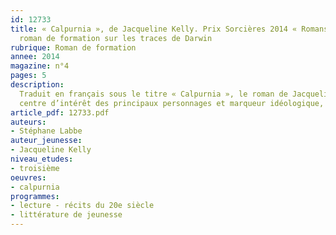 ```yaml
---
id: 12733
title: « Calpurnia », de Jacqueline Kelly. Prix Sorcières 2014 « Romans ado » – un
  roman de formation sur les traces de Darwin
rubrique: Roman de formation
annee: 2014
magazine: n°4
pages: 5
description: 
  Traduit en français sous le titre « Calpurnia », le roman de Jacqueline Kelly, « The Evolution of Calpurnia Tate », est un très joli récit d’enfance qui joue sur la polysémie du mot « evolution », car s’il s’apparente effectivement à un roman de formation, il aborde aussi le thème de l’évolution darwinienne,
  centre d’intérêt des principaux personnages et marqueur idéologique, au même titre que les revendications féministes de l’héroïne qui, au seuil du XXe siècle, souffre du carcan dans lequel on cherche à l’emprisonner. « Calpurnia » est donc un roman susceptible d’offrir au professeur de troisième de judicieuses pistes de réflexion, qu’il s’agisse d’aborder le  « récit d’enfance et d’adolescence », entré dans les programmes en 2008, ou d’alimenter des sujets d’argumentation sur la condition féminine, l’éducation ou l’évolution...
article_pdf: 12733.pdf
auteurs:
- Stéphane Labbe
auteur_jeunesse:
- Jacqueline Kelly
niveau_etudes:
- troisième
oeuvres:
- calpurnia
programmes:
- lecture - récits du 20e siècle
- littérature de jeunesse
---
```


